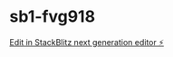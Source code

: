 # sb1-fvg918

[Edit in StackBlitz next generation editor ⚡️](https://stackblitz.com/~/github.com/242145gh/sb1-fvg918)